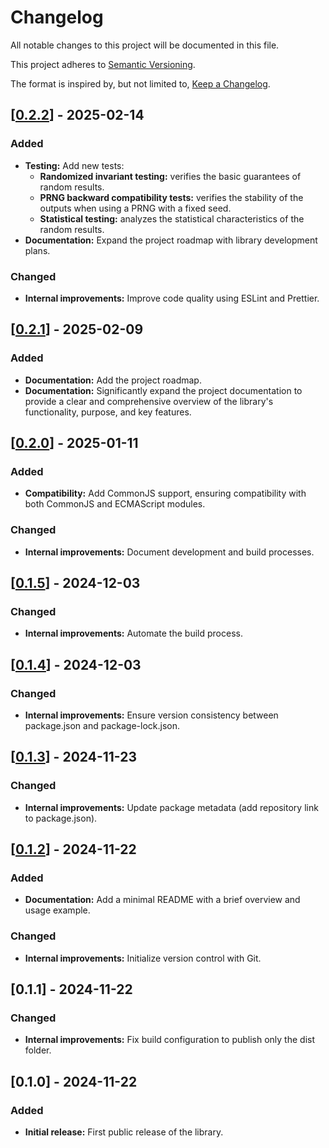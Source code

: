 # Changelog

All notable changes to this project will be documented in this file.

This project adheres to [Semantic Versioning](https://semver.org/spec/v2.0.0.html).

The format is inspired by, but not limited to, [Keep a Changelog](https://keepachangelog.com/en/1.1.0/).

## [[0.2.2](https://github.com/alexander-krjuchkov/random-ip-in-subnet/compare/v0.2.1...v0.2.2)] - 2025-02-14

### Added

- **Testing:** Add new tests:
  - **Randomized invariant testing:** verifies the basic guarantees of random results.
  - **PRNG backward compatibility tests:** verifies the stability of the outputs when using a PRNG with a fixed seed.
  - **Statistical testing:** analyzes the statistical characteristics of the random results.
- **Documentation:** Expand the project roadmap with library development plans.

### Changed

- **Internal improvements:** Improve code quality using ESLint and Prettier.

## [[0.2.1](https://github.com/alexander-krjuchkov/random-ip-in-subnet/compare/v0.2.0...v0.2.1)] - 2025-02-09

### Added

- **Documentation:** Add the project roadmap.
- **Documentation:** Significantly expand the project documentation to provide a clear and comprehensive overview of the library's functionality, purpose, and key features.

## [[0.2.0](https://github.com/alexander-krjuchkov/random-ip-in-subnet/compare/cbdb233...v0.2.0)] - 2025-01-11

### Added

- **Compatibility:** Add CommonJS support, ensuring compatibility with both CommonJS and ECMAScript modules.

### Changed

- **Internal improvements:** Document development and build processes.

## [[0.1.5](https://github.com/alexander-krjuchkov/random-ip-in-subnet/compare/d95b6eb...cbdb233)] - 2024-12-03

### Changed

- **Internal improvements:** Automate the build process.

## [[0.1.4](https://github.com/alexander-krjuchkov/random-ip-in-subnet/compare/0f49287...d95b6eb)] - 2024-12-03

### Changed

- **Internal improvements:** Ensure version consistency between package.json and package-lock.json.

## [[0.1.3](https://github.com/alexander-krjuchkov/random-ip-in-subnet/compare/536da93...0f49287)] - 2024-11-23

### Changed

- **Internal improvements:** Update package metadata (add repository link to package.json).

## [[0.1.2](https://github.com/alexander-krjuchkov/random-ip-in-subnet/commit/536da9355022ea7ab785750a88577898ad5bb004)] - 2024-11-22

### Added

- **Documentation:** Add a minimal README with a brief overview and usage example.

### Changed

- **Internal improvements:** Initialize version control with Git.

## [0.1.1] - 2024-11-22

### Changed

- **Internal improvements:** Fix build configuration to publish only the dist folder.

## [0.1.0] - 2024-11-22

### Added

- **Initial release:** First public release of the library.
